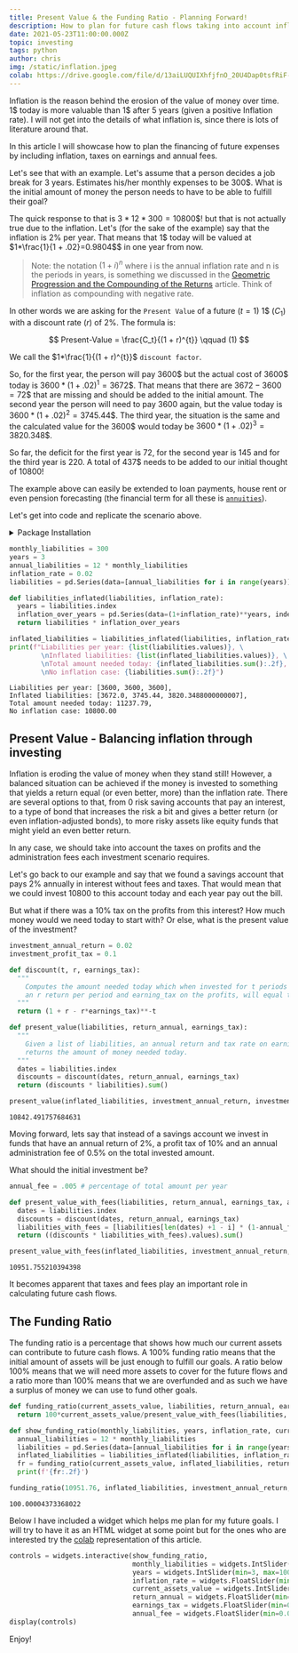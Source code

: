 ```yaml
---
title: Present Value & the Funding Ratio - Planning Forward!
description: How to plan for future cash flows taking into account inflation, taxes and fees.
date: 2021-05-23T11:00:00.000Z
topic: investing
tags: python
author: chris
img: /static/inflation.jpeg
colab: https://drive.google.com/file/d/13aiLUQUIXhfjfnO_20U4Dap0tsfRiF-B/view?usp=sharing
---
```


Inflation is the reason behind the erosion of the value of money over time. 1\$ today is more valuable than 1\$ after 5 years (given a positive Inflation rate). I will not get into the details of what inflation is, since there is lots of literature around that.

In this article I will showcase how to plan the financing of future expenses by including inflation, taxes on earnings and annual fees.

Let's see that with an example. Let's assume that a person decides a job break for 3 years. Estimates his/her monthly expenses to be 300\$. What is the initial amount of money the person needs to have to be able to fulfill their goal?

The quick response to that is $3 * 12 * 300 = 10800$\$! but that is not actually true due to the inflation. Let's (for the sake of the example) say that the inflation is 2% per year. That means that 1\$ today will be valued at $1*\frac{1}{1 + .02}=0.9804$\$ in one year from now.

> Note: the notation $(1+i)^n$ where i is the annual inflation rate and n is the periods in years, is something we discussed in the [Geometric Progression and the Compounding of the Returns](/post/geometric-progression-and-compounding-of-returns) article. Think of inflation as compounding with negative rate.

In other words we are asking for the `Present Value` of a future ($t=1$) 1\$ ($C_1$) with a discount rate ($r$) of 2%. The formula is:

$$
Present-Value = \frac{C_t}{(1 + r)^{t}} \qquad (1)
$$

We call the $1*\frac{1}{(1 + r)^{t}}$ `discount factor`.

So, for the first year, the person will pay 3600\$ but the actual cost of 3600\$ today is $3600*(1+.02)^1 =3672$\$. That means that there are $3672-3600=72$\$ that are missing and should be added to the initial amount. The second year the person will need to pay 3600 again, but the value today is $3600*(1+.02)^2=3745.44$\$. The third year, the situation is the same and the calculated value for the 3600\$ would today be $3600*(1+.02)^3=3820.348$\$.

So far, the deficit for the first year is 72, for the second year is 145 and for the third year is 220. A total of 437\$ needs to be added to our initial thought of 10800!

The example above can easily be extended to loan payments, house rent or even pension forecasting (the financial term for all these is [`annuities`](/post/perpetuities-annuities)).

Let's get into code and replicate the scenario above.

<details><summary>Package Installation</summary>
<p>

```python
%%capture
import pandas as pd
import numpy as np
import ipywidgets as widgets
from IPython.display import display
%matplotlib inline
```

</p>
</details>

```python
monthly_liabilities = 300
years = 3
annual_liabilities = 12 * monthly_liabilities
inflation_rate = 0.02
liabilities = pd.Series(data=[annual_liabilities for i in range(years)], index=[i+1 for i in range(years)])

def liabilities_inflated(liabilities, inflation_rate):
  years = liabilities.index
  inflation_over_years = pd.Series(data=(1+inflation_rate)**years, index=years)
  return liabilities * inflation_over_years

inflated_liabilities = liabilities_inflated(liabilities, inflation_rate)
print(f"Liabilities per year: {list(liabilities.values)}, \
        \nInflated liabilities: {list(inflated_liabilities.values)}, \
        \nTotal amount needed today: {inflated_liabilities.sum():.2f}, \
        \nNo inflation case: {liabilities.sum():.2f}")
```
    Liabilities per year: [3600, 3600, 3600],         
    Inflated liabilities: [3672.0, 3745.44, 3820.3488000000007],         
    Total amount needed today: 11237.79,         
    No inflation case: 10800.00


## Present Value - Balancing inflation through investing

Inflation is eroding the value of money when they stand still! However, a balanced situation can be achieved if the money is invested to something that yields a return equal (or even better, more) than the inflation rate. There are several options to that, from 0 risk saving accounts that pay an interest, to a type of bond that increases the risk a bit and gives a better return (or even inflation-adjusted bonds), to more risky assets like equity funds that might yield an even better return.

In any case, we should take into account the taxes on profits and the administration fees each investment scenario requires.

Let's go back to our example and say that we found a savings account that pays 2% annually in interest without fees and taxes. That would mean that we could invest 10800 to this account today and each year pay out the bill.

But what if there was a 10% tax on the profits from this interest? How much money would we need today to start with? Or else, what is the present value of the investment?



```python
investment_annual_return = 0.02
investment_profit_tax = 0.1
```

```python
def discount(t, r, earnings_tax):
  """
    Computes the amount needed today which when invested for t periods with
    an r return per period and earning_tax on the profits, will equal to 1$  
  """
  return (1 + r - r*earnings_tax)**-t 

def present_value(liabilities, return_annual, earnings_tax):
  """
    Given a list of liabilities, an annual return and tax rate on earnings,
    returns the amount of money needed today.
  """
  dates = liabilities.index
  discounts = discount(dates, return_annual, earnings_tax)
  return (discounts * liabilities).sum()
```

```python
present_value(inflated_liabilities, investment_annual_return, investment_profit_tax)
```
    10842.491757684631


Moving forward, lets say that instead of a savings account we invest in funds that have an annual return of 2%, a profit tax of 10% and an annual administration fee of 0.5% on the total invested amount.

What should the initial investment be?

```python
annual_fee = .005 # percentage of total amount per year
```

```python
def present_value_with_fees(liabilities, return_annual, earnings_tax, annual_fee):
  dates = liabilities.index
  discounts = discount(dates, return_annual, earnings_tax)
  liabilities_with_fees = [liabilities[len(dates) +1 - i] * (1-annual_fee)**-i for i in list(dates)[::-1]]
  return ((discounts * liabilities_with_fees).values).sum()
```

```python
present_value_with_fees(inflated_liabilities, investment_annual_return, investment_profit_tax, annual_fee)
```
    10951.755210394398

It becomes apparent that taxes and fees play an important role in calculating future cash flows.

## The Funding Ratio

The funding ratio is a percentage that shows how much our current assets can contribute to future cash flows. A 100% funding ratio means that the initial amount of assets will be just enough to fulfill our goals. A ratio below 100% means that we will need more assets to cover for the future flows and a ratio more than 100% means that we are overfunded and as such we have a surplus of money we can use to fund other goals.


```python
def funding_ratio(current_assets_value, liabilities, return_annual, earnings_tax, annual_fee):
  return 100*current_assets_value/present_value_with_fees(liabilities, return_annual, earnings_tax, annual_fee)

def show_funding_ratio(monthly_liabilities, years, inflation_rate, current_assets_value, return_annual, earnings_tax, annual_fee):
  annual_liabilities = 12 * monthly_liabilities
  liabilities = pd.Series(data=[annual_liabilities for i in range(years)], index=[i+1 for i in range(years)])
  inflated_liabilities = liabilities_inflated(liabilities, inflation_rate)
  fr = funding_ratio(current_assets_value, inflated_liabilities, return_annual, earnings_tax, annual_fee)
  print(f'{fr:.2f}')
```

```python
funding_ratio(10951.76, inflated_liabilities, investment_annual_return, investment_profit_tax, annual_fee)
```
    100.00004373368022


Below I have included a widget which helps me plan for my future goals. I will try to have it as an HTML widget at some point but for the ones who are interested try the [colab](https://drive.google.com/file/d/13aiLUQUIXhfjfnO_20U4Dap0tsfRiF-B/view?usp=sharing) representation of this article. 

```python
controls = widgets.interactive(show_funding_ratio,
                               monthly_liabilities = widgets.IntSlider(min=100, max=100000, step=100, value=300),
                               years = widgets.IntSlider(min=3, max=100, step=1, value=3),
                               inflation_rate = widgets.FloatSlider(min=0.01, max=0.3, step=.01, value=.02),
                               current_assets_value = widgets.IntSlider(min=10000, max=30000000, step=1000, value=10800),
                               return_annual = widgets.FloatSlider(min=0.01, max=0.2, step=.01, value=.08),
                               earnings_tax = widgets.FloatSlider(min=0.1, max=.5, step=.02, value=.3),
                               annual_fee = widgets.FloatSlider(min=0.01, max=.05, step=.01, value=.03))
display(controls)
```

Enjoy!